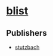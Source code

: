 # [blist](https://pypi.org/project/blist)



## Publishers
- [stutzbach](https://pypi.org/user/stutzbach)

